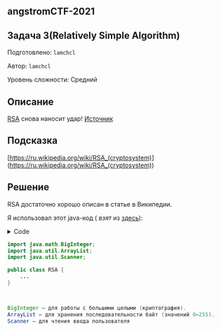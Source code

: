 ## angstromCTF-2021



## Задача 3(Relatively Simple Algorithm)

Подготовлено: `lamchcl`

Автор: `lamchcl`

Уровень сложности: Средний


## Описание

[RSA](./rsa.txt) снова наносит удар! [Источник](./rsa.py)

## Подсказка

[https://ru.wikipedia.org/wiki/RSA_(cryptosystem)]
(https://ru.wikipedia.org/wiki/RSA_(cryptosystem))

## Решение

RSA достаточно хорошо описан в статье в Википедии.

Я использовал этот java-код ( *взят* из [здесь](https://crypto.stackexchange.com/questions/19915/rsa-decryption-given-n-e-and-phin)):


<details>

<summary>Code</summary>

```java
import java.math.BigInteger;
import java.util.ArrayList;
import java.util.Scanner;

public class RSA {

    public static void main(String[] args) {
        Scanner sc = new Scanner(System.in);
        BigInteger N,phiN,e,d,m,c;

        // cipertext c, plaintext m

        System.out.println("Insert N");
        N = new BigInteger (sc.nextLine());

        System.out.println("Input e");
        e = new BigInteger (sc.nextLine());

        System.out.println("Input c");
        c = new BigInteger (sc.nextLine());

        System.out.println("Input phi");
        phiN = new BigInteger (sc.nextLine());

        sc.close();

        d = e.modInverse(phiN);
        m = c.modPow(d, N);

        System.out.println("d = "+d);           
        System.out.println("m = "+m);

        System.out.println("m in base 256 = "+base256(m));
        System.out.println("Convert with ASCII \n"+ Encode256(base256(m)));
    }
    static ArrayList<BigInteger> base256 (BigInteger M) {
        BigInteger base = new BigInteger("256");
        ArrayList<BigInteger> message256 = new ArrayList<BigInteger>();
        BigInteger sisa=M;
        BigInteger k;
        double z = Double.parseDouble(M.toString());
        double p = Math.floor(Math.log(z)/Math.log(256));
        int r = (int) p;
        for (int j=0;j<=r;j++){
            k=sisa.mod(base);
            sisa=sisa.divide(base);
            message256.add(k);
        }
        return message256;
    }

    static String Encode256 (ArrayList<BigInteger> ascii) {
        String ascii256="";
        int g;
        for (int i=0;i<ascii.size();i++) {
            g = Integer.parseInt(""+ascii.get(i));
            ascii256=ascii256+( (char) g );
        }
        return ascii256;
    }
}
```

</details>

```java
import java.math.BigInteger;
import java.util.ArrayList;
import java.util.Scanner;

public class RSA {
    ...
}



BigInteger — для работы с большими целыми (криптография).
ArrayList — для хранения последовательности байт (значений 0–255).
Scanner — для чтения ввода пользователя

